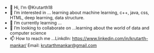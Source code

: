 - 👋 Hi, I’m @Krutarth18
- 👀 I’m interested in ... learning about machine learning, c++, java, css, HTML, deep learning, data structure.
- 🌱 I’m currently learning ...
- 💞️ I’m looking to collaborate on ...learning about the world of data and computer science
- 📫 How to reach me ...LinkdIn: https://www.linkedin.com/in/krutarth-mankar/
                         Email: krutarthmankar@gmail.com
                        
<!---
Krutarth18/Krutarth18 is a ✨ special ✨ repository because its `README.md` (this file) appears on your GitHub profile.
You can click the Preview link to take a look at your changes.
--->
